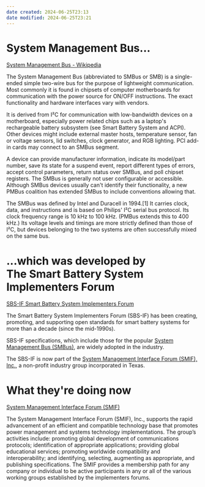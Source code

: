 ```yaml
---
date created: 2024-06-25T23:13
date modified: 2024-06-25T23:21
---
```

# System Management Bus...

[System Management Bus - Wikipedia](https://en.wikipedia.org/wiki/System_Management_Bus)

The System Management Bus (abbreviated to SMBus or SMB) is a single-ended simple two-wire bus for the purpose of lightweight communication. Most commonly it is found in chipsets of computer motherboards for communication with the power source for ON/OFF instructions. The exact functionality and hardware interfaces vary with vendors.

It is derived from I²C for communication with low-bandwidth devices on a motherboard, especially power related chips such as a laptop's rechargeable battery subsystem (see Smart Battery System and ACPI). Other devices might include external master hosts, temperature sensor, fan or voltage sensors, lid switches, clock generator, and RGB lighting. PCI add-in cards may connect to an SMBus segment.

A device can provide manufacturer information, indicate its model/part number, save its state for a suspend event, report different types of errors, accept control parameters, return status over SMBus, and poll chipset registers. The SMBus is generally not user configurable or accessible. Although SMBus devices usually can't identify their functionality, a new PMBus coalition has extended SMBus to include conventions allowing that.

The SMBus was defined by Intel and Duracell in 1994.[1] It carries clock, data, and instructions and is based on Philips' I²C serial bus protocol. Its clock frequency range is 10 kHz to 100 kHz. (PMBus extends this to 400 kHz.) Its voltage levels and timings are more strictly defined than those of I²C, but devices belonging to the two systems are often successfully mixed on the same bus. 

# ...which was developed by The Smart Battery System Implementers Forum

[SBS-IF Smart Battery System Implementers Forum](https://sbs-forum.org/)

The Smart Battery System Implementers Forum (SBS-IF) has been creating, promoting, and supporting open standards for smart battery systems for more than a decade (since the mid-1990s).

SBS-IF specifications, which include those for the popular [System Management Bus (SMBus)](http://smbus.org/), are widely adopted in the industry.

The SBS-IF is now part of the [System Management Interface Forum (SMIF), Inc.](http://smiforum.org/), a non-profit industry group incorporated in Texas.

# What they're doing now

[System Management Interface Forum (SMIF)](https://smiforum.org/) 

The System Management Interface Forum (SMIF), Inc., supports the rapid advancement of an efficient and compatible technology base that promotes power management and systems technology implementations. The group’s activities include: promoting global development of communications protocols; identification of appropriate applications; providing global educational services; promoting worldwide compatibility and interoperability; and identifying, selecting, augmenting as appropriate, and publishing specifications. The SMIF provides a membership path for any company or individual to be active participants in any or all of the various working groups established by the implementers forums.
